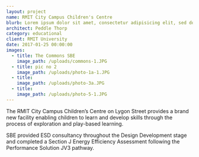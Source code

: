 ```yaml
---
layout: project
name: RMIT City Campus Children's Centre
blurb: Lorem ipsum dolor sit amet, consectetur adipisicing elit, sed do eiusmod tempor incididunt ut labore et dolore magna aliqua. Ut enim ad minim veniam, quis nostrud exercitation ullamco laboris nisi ut aliquip ex ea commodo consequat. 
architect: Peddle Thorp
category: educational
client: RMIT University
date: 2017-01-25 00:00:00
images:
  - title: The Commons SBE
    image_path: /uploads/commons-1.JPG
  - title: pic no 2
    image_path: /uploads/photo-1a-1.JPG
  - title:
    image_path: /uploads/photo-3a.JPG
  - title:
    image_path: /uploads/photo-5-1.JPG
---
```



The RMIT City Campus Children’s Centre on Lygon Street provides a brand new facility enabling children to learn and develop skills through the process of exploration and play-based learning.

SBE provided ESD consultancy throughout the Design Development stage and completed a Section J Energy Efficiency Assessment following the Performance Solution JV3 pathway.
